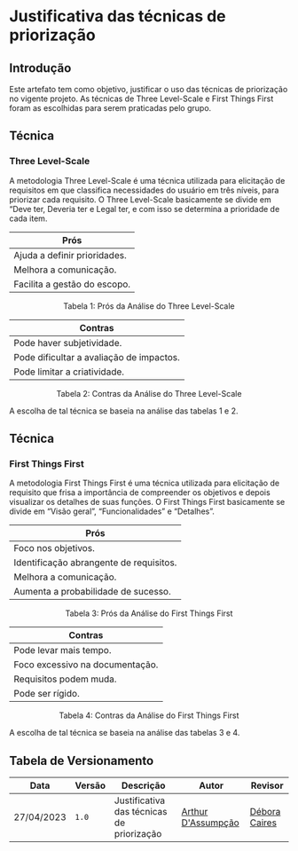# Justificativa das técnicas de priorização

## Introdução 

Este artefato tem como objetivo, justificar o uso das técnicas de priorização no vigente projeto. As técnicas de Three Level-Scale e First Things First foram as escolhidas para serem praticadas pelo grupo. 

## Técnica 
### Three Level-Scale 
A metodologia Three Level-Scale é uma técnica utilizada para elicitação de requisitos em que classifica necessidades do usuário em três níveis, para priorizar cada requisito. O Three Level-Scale basicamente se divide em “Deve ter, Deveria ter e Legal ter, e com isso se determina a prioridade de cada item. 

| Prós |
| ---- |
| Ajuda a definir prioridades. |
| Melhora a comunicação. |
| Facilita a gestão do escopo. |


<div style="text-align: center">
<p>Tabela 1: Prós da Análise do Three Level-Scale</p>
</div>

| Contras  |
| ---- |
| Pode haver subjetividade. |
| Pode dificultar a avaliação de impactos. |
| Pode limitar a criatividade. |


<div style="text-align: center">
<p>Tabela 2: Contras da Análise do Three Level-Scale</p>
</div>

A escolha de tal técnica se baseia na análise das tabelas 1 e 2.


## Técnica
### First Things First
A metodologia First Things First é uma técnica utilizada para elicitação de requisito que frisa a importância de compreender os objetivos e depois visualizar os detalhes de suas funções. O First Things First basicamente se divide em “Visão geral”, “Funcionalidades” e “Detalhes”.


| Prós |
| ---- |
| Foco nos objetivos. |
| Identificação abrangente de requisitos. |
| Melhora a comunicação. |
| Aumenta a probabilidade de sucesso. |


<div style="text-align: center">
<p>Tabela 3: Prós da Análise do First Things First</p>
</div>

| Contras  |
| ---- |
| Pode levar mais tempo. |
| Foco excessivo na documentação. |
| Requisitos podem muda. |
| Pode ser rígido. |


<div style="text-align: center">
<p>Tabela 4: Contras da Análise do First Things First</p>
</div>

A escolha de tal técnica se baseia na análise das tabelas 3 e 4.

## Tabela de Versionamento

| Data | Versão | Descrição | Autor | Revisor |
| ---- | ------ | --------- | ----- | ------- |
| 27/04/2023 | `1.0`  | Justificativa das técnicas de priorização | [Arthur D'Assumpção](https://github.com/ArtAssLou) | [Débora Caires](https://github.com/deboracaires) |



